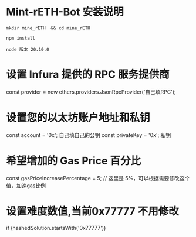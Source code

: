 # Mint-rETH-Bot 安装说明 


    mkdir mine_rETH  && cd mine_rETH

    npm install

    node 版本 20.10.0  

# 设置 Infura 提供的 RPC 服务提供商
const provider = new ethers.providers.JsonRpcProvider('自己填RPC');

# 设置您的以太坊账户地址和私钥
const account = '0x';  自己填自己的公钥
const privateKey = '0x';  私钥 

# 希望增加的 Gas Price 百分比
const gasPriceIncreasePercentage = 5; // 这里是 5%，可以根据需要修改这个值，加速gas比例 

# 设置难度数值,当前0x77777 不用修改
 if (hashedSolution.startsWith('0x77777'))

